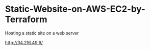 # Static-Website-on-AWS-EC2-by-Terraform
Hosting a static site on a web server 

http://34.216.49.6/
